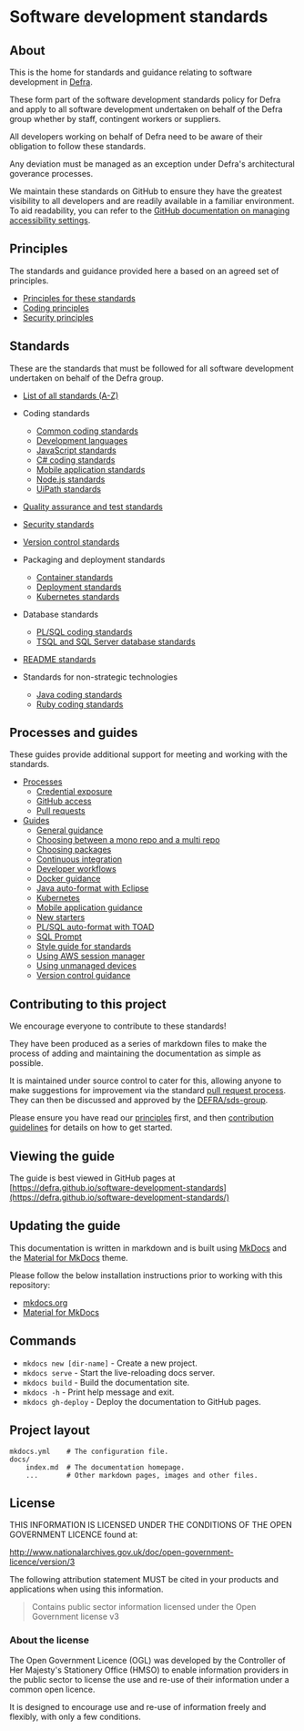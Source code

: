 # Software development standards

## About

This is the home for standards and guidance relating to software development in [Defra](https://www.gov.uk/government/organisations/department-for-environment-food-rural-affairs).

These form part of the software development standards policy for Defra and apply to all software development undertaken on behalf of the Defra group whether by staff, contingent workers or suppliers.

All developers working on behalf of Defra need to be aware of their obligation to follow these standards.

Any deviation must be managed as an exception under Defra's architectural goverance processes.

We maintain these standards on GitHub to ensure they have the greatest visibility to all developers and are readily available in a familiar environment. To aid readability, you can refer to the [GitHub documentation on managing accessibility settings](https://docs.github.com/en/account-and-profile/setting-up-and-managing-your-personal-account-on-github/managing-user-account-settings/managing-accessibility-settings).

## Principles

The standards and guidance provided here a based on an agreed set of principles.

- [Principles for these standards](/docs/principles/README.md)
- [Coding principles](/docs/principles/coding_principles.md)
- [Security principles](/docs/principles/security_principles.md)


## Standards

These are the standards that must be followed for all software development undertaken on behalf of the Defra group.

- [List of all standards (A-Z)](/docs/standards/README.md)

- Coding standards
  - [Common coding standards](/docs/standards/common_coding_standards.md)
  - [Development languages](/docs/standards/development_language_standards.md)
  - [JavaScript standards](/docs/standards/javascript_standards.md)
  - [C# coding standards](/docs/standards/csharp_coding_standards.md)
  - [Mobile application standards](/docs/standards/mobile_app_standards.md)
  - [Node.js standards](/docs/standards/node_standards.md)
  - [UiPath standards](/docs/standards/uipath_standards.md)
- [Quality assurance and test standards](/docs/standards/quality_assurance_standards.md)
- [Security standards](/docs/standards/security_standards.md)
- [Version control standards](/docs/standards/version_control_standards.md)
- Packaging and deployment standards
  - [Container standards](/docs/standards/container_standards.md)
  - [Deployment standards](/docs/standards/deployment_standards.md)
  - [Kubernetes standards](/docs/standards/kubernetes_standards.md)
- Database standards
  - [PL/SQL coding standards](/docs/standards/plsql_coding_standards.md)
  - [TSQL and SQL Server database standards](/docs/standards/tsql_and_sqldb_standards.md)
- [README standards](/docs/standards/readme_standards.md)
- Standards for non-strategic technologies
  - [Java coding standards](/docs/standards/java_coding_standards.md)
  - [Ruby coding standards](/docs/standards/ruby_coding_standards.md)

## Processes and guides

These guides provide additional support for meeting and working with the standards.

- [Processes](/docs/processes/README.md)
  - [Credential exposure](/docs/processes/credential_exposure.md)
  - [GitHub access](/docs/processes/github_access.md)
  - [Pull requests](/docs/processes/pull_requests.md)
- [Guides](/docs/guides/README.md)
  - [General guidance](/docs/guides/README.md#general-guidance)
  - [Choosing between a mono repo and a multi repo](/docs/guides/choosing_mono_or_multi_repo.md)
  - [Choosing packages](/docs/guides/choosing_packages.md)
  - [Continuous integration](/docs/guides/continuous_integration.md)
  - [Developer workflows](/docs/guides/developer_workflows.md)
  - [Docker guidance](/docs/guides/docker_guidance.md)
  - [Java auto-format with Eclipse](/docs/guides/java_auto_format_eclipse.md)
  - [Kubernetes](/docs/guides/kubernetes.md)
  - [Mobile application guidance](/docs/guides/mobile_app_guidance.md)
  - [New starters](/docs/guides/new_starters.md)
  - [PL/SQL auto-format with TOAD](/docs/guides/plsql_auto_format_toad.md)
  - [SQL Prompt](/docs/guides/version_control_guidance.md)
  - [Style guide for standards](/docs/guides/style_guide_for_standards.md)
  - [Using AWS session manager](/docs/guides/aws_session_manager.md)
  - [Using unmanaged devices](/docs/guides/unmanaged_devices.md)
  - [Version control guidance](/docs/guides/version_control_guidance.md)

## Contributing to this project

We encourage everyone to contribute to these standards!

They have been produced as a series of markdown files to make the process of adding and maintaining the documentation as simple as possible.

It is maintained under source control to cater for this, allowing anyone to make suggestions for improvement via the standard [pull request process](https://help.github.com/articles/using-pull-requests/). They can then be discussed and approved by the [DEFRA/sds-group](https://github.com/orgs/DEFRA/teams/sds-group).

Please ensure you have read our [principles](/docs/principles/README.md) first, and then [contribution guidelines](/CONTRIBUTING.md) for details on how to get started.

## Viewing the guide

The guide is best viewed in GitHub pages at [https://defra.github.io/software-development-standards](https://defra.github.io/software-development-standards/)

## Updating the guide

This documentation is written in markdown and is built using [MkDocs](https://www.mkdocs.org) and the [Material for MkDocs](https://squidfunk.github.io/mkdocs-material/) theme.

Please follow the below installation instructions prior to working with this repository:

- [mkdocs.org](https://www.mkdocs.org)
- [Material for MkDocs](https://squidfunk.github.io/mkdocs-material/)

## Commands

* `mkdocs new [dir-name]` - Create a new project.
* `mkdocs serve` - Start the live-reloading docs server.
* `mkdocs build` - Build the documentation site.
* `mkdocs -h` - Print help message and exit.
* `mkdocs gh-deploy` - Deploy the documentation to GitHub pages.

## Project layout

    mkdocs.yml    # The configuration file.
    docs/
        index.md  # The documentation homepage.
        ...       # Other markdown pages, images and other files.

## License

THIS INFORMATION IS LICENSED UNDER THE CONDITIONS OF THE OPEN GOVERNMENT LICENCE found at:

<http://www.nationalarchives.gov.uk/doc/open-government-licence/version/3>

The following attribution statement MUST be cited in your products and applications when using this information.

>Contains public sector information licensed under the Open Government license v3

### About the license

The Open Government Licence (OGL) was developed by the Controller of Her Majesty's Stationery Office (HMSO) to enable information providers in the public sector to license the use and re-use of their information under a common open licence.

It is designed to encourage use and re-use of information freely and flexibly, with only a few conditions.
